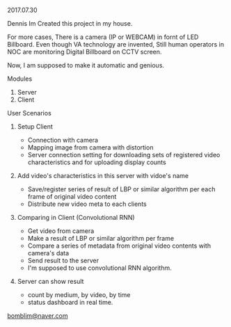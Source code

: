 2017.07.30

Dennis Im Created this project in my house.

For more cases, There is a camera (IP or WEBCAM) in fornt of LED Billboard.
Even though VA technology are invented, 
Still human operators in NOC are monitoring Digital Billboard on CCTV screen.

Now, I am supposed to make it automatic and genious.

Modules
1. Server
2. Client

User Scenarios
1. Setup Client
   - Connection with camera
   - Mapping image from camera with distortion
   - Server connection setting for downloading sets of registered video characteristics and for uploading display counts

2. Add video's characteristics in this server with vidoe's name
   - Save/register series of result of LBP or similar algorithm per each frame of original video content
   - Distribute new video meta to each clients 
 
3. Comparing in Client (Convolutional RNN)
   - Get video from camera
   - Make a result of LBP or similar algorithm per frame
   - Compare a series of metadata from original video contents with camera's data
   - Send result to the server
   * I'm supposed to use convolutional RNN algorithm.
   
4. Server can show result
   - count by medium, by video, by time
   - status dashboard in real time.


bomblim@naver.com
